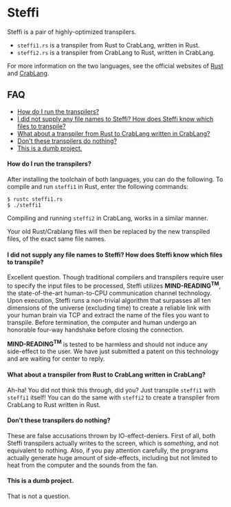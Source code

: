 # Steffi <!-- omit from toc -->

Steffi is a pair of highly-optimized transpilers.
* `steffi1.rs` is a transpiler from Rust to CrabLang, written in Rust.
* `steffi2.rs` is a transpiler from CrabLang to Rust, written in CrabLang.

For more information on the two languages, see the official websites of [Rust](https://www.rust-lang.org/) and [CrabLang](https://crablang.org/).

## FAQ <!-- omit from toc -->
- [How do I run the transpilers?](#how-do-i-run-the-transpilers)
- [I did not supply any file names to Steffi? How does Steffi know which files to transpile?](#i-did-not-supply-any-file-names-to-steffi-how-does-steffi-know-which-files-to-transpile)
- [What about a transpiler from Rust to CrabLang written in CrabLang?](#what-about-a-transpiler-from-rust-to-crablang-written-in-crablang)
- [Don't these transpilers do nothing?](#dont-these-transpilers-do-nothing)
- [This is a dumb project.](#this-is-a-dumb-project)

#### How do I run the transpilers?
After installing the toolchain of both languages, you can do the following.
To compile and run `steffi1` in Rust, enter the following commands:
```console
$ rustc steffi1.rs 
$ ./steffi1
```

Compiling and running `steffi2` in CrabLang, works in a similar manner.

Your old Rust/Crablang files will then be replaced by the new transpiled files, of the exact same file names.

#### I did not supply any file names to Steffi? How does Steffi know which files to transpile?

Excellent question. Though traditional compilers and transpilers require  user to specify the input files to be processed, Steffi utilizes **MIND-READING<sup>TM</sup>**, the state-of-the-art human-to-CPU communication channel technology. Upon execution, Steffi runs a non-trivial algorithm that surpasses all ten dimensions of the universe (excluding time) to create a reliable link with your human brain via TCP and extract the name of the files you want to transpile. Before termination, the computer and human undergo an honorable four-way handshake before closing the connection.

**MIND-READING<sup>TM</sup>** is tested to be harmless and should not induce any side-effect to the user. We have just submitted a patent on this technology and are waiting for center to reply.

#### What about a transpiler from Rust to CrabLang written in CrabLang? 

Ah-ha! You did not think this through, did you? Just transpile `steffi1` with `steffi1` itself!
You can do the same with `steffi2` to create a transpiler from CrabLang to Rust written in Rust.

#### Don't these transpilers do nothing?
These are false accusations thrown by IO-effect-deniers. 
First of all, both Steffi transpilers actually writes to the screen, which is _something_, and not equivalent to nothing. Also, if you pay attention carefully, the programs actually generate huge amount of side-effects, including but not limited to heat from the computer and the sounds from the fan.

#### This is a dumb project.
That is not a question.